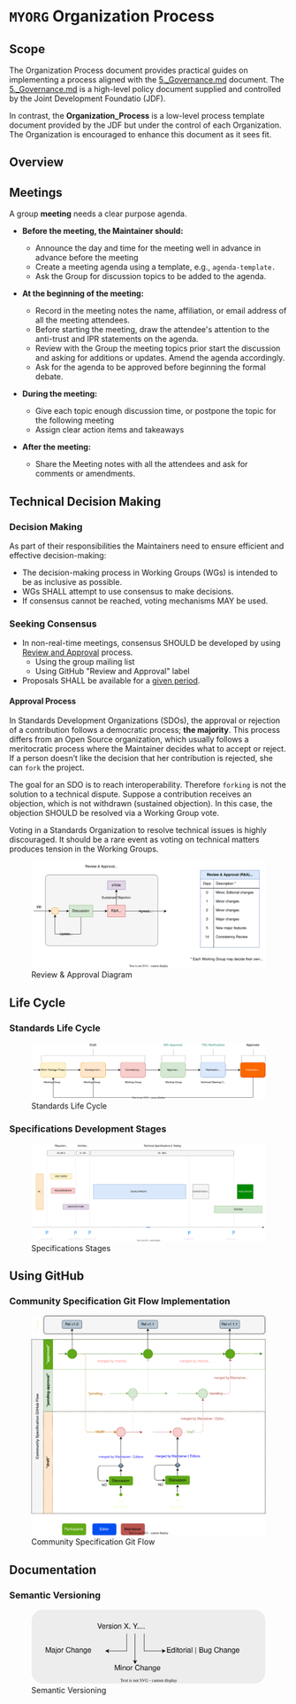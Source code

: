 # `MYORG` Organization Process

## Scope

The Organization Process document provides practical guides on implementing a process aligned with the [5._Governance.md](https://github.com/CommunitySpecification/Community_Specification/blob/V1.1/5._Governance.md) document. The [5._Governance.md](https://github.com/CommunitySpecification/Community_Specification/blob/V1.1/5._Governance.md) is a high-level policy document supplied and controlled by the Joint Development Foundatio (JDF). 

In contrast, the **Organization_Process** is a low-level process template document provided by the JDF but under the control of each Organization. The Organization is encouraged to enhance this document as it sees fit.

## Overview


## Meetings
A group **meeting** needs a clear purpose agenda. 

* **Before the meeting, the Maintainer should:**
  * Announce the day and time for the meeting well in advance in advance before the meeting
  * Create a meeting agenda using a template, e.g., `agenda-template.`
  * Ask the Group for discussion topics to be added to the agenda.

* **At the beginning of the meeting:**
  * Record in the meeting notes the name, affiliation, or email address of all the meeting attendees.
  * Before starting the meeting, draw the attendee's attention to the anti-trust and IPR statements on the agenda. 
  * Review with the Group the meeting topics prior start the discussion and asking for additions or updates. Amend the agenda accordingly.
  * Ask for the agenda to be approved before beginning the formal debate.

* **During the meeting:**
  * Give each topic enough discussion time, or postpone the topic for the following meeting
  * Assign clear action items and takeaways

* **After the meeting:**
  * Share the Meeting notes with all the attendees and ask for comments or amendments. 


## Technical Decision Making
### Decision Making
As part of their responsibilities the Maintainers need to ensure efficient and effective decision-making:
* The decision-making process in Working Groups (WGs) is intended to be as inclusive as possible. 
* WGs SHALL attempt to use consensus to make decisions. 
* If consensus cannot be reached, voting mechanisms MAY be used. 


### Seeking Consensus

* In non-real-time meetings, consensus SHOULD be developed by using [Review and Approval](#review-approval) process.
  * Using the group mailing list
  * Using GitHub "Review and Approval" label
* Proposals SHALL be available for a [given period]().

#### Approval Process

In Standards Development Organizations (SDOs), the approval or rejection of a contribution follows a democratic process; **the majority**. This process differs from an Open Source organization, which usually follows a meritocratic process where the Maintainer decides what to accept or reject. If a person doesn’t like the decision that her contribution is rejected, she can `fork` the project.

The goal for an SDO is to reach interoperability. Therefore `forking` is not the solution to a technical dispute. Suppose a contribution receives an  objection, which is not withdrawn (sustained objection). In this case, the objection SHOULD be resolved via a Working Group vote.

Voting in a Standards Organization to resolve technical issues is highly discouraged. It should be a rare event as voting on technical matters produces tension in the Working Groups.

<figure class="text-center">
      <img src="images/ReviewApproval.drawio.svg" alt="Review & Approval">
      <figcaption>Review & Approval Diagram</figcaption>
</figure>

## Life Cycle
### Standards Life Cycle

<figure class="text-center">
      <img src="images/StandardsPhases.drawio.svg" alt="Standards Life Cycle">
      <figcaption>Standards Life Cycle</figcaption>
</figure>

### Specifications Development Stages

<figure class="text-center">
      <img src="images/SpecsLifeCycle.drawio.svg" alt="Specifications Stages">
      <figcaption>Specifications Stages</figcaption>
</figure>

## Using GitHub
### Community Specification Git Flow Implementation


<figure class="text-center">
      <img src="images/jdf-flow-2.drawio.svg" alt="Community Specification Git Flow">
      <figcaption>Community Specification Git Flow</figcaption>
</figure>


## Documentation
### Semantic Versioning


<figure class="text-center">
      <img src="images/SemanticVersioning.drawio.svg" alt="Semantic Versioning">
      <figcaption>Semantic Versioning</figcaption>
</figure>


